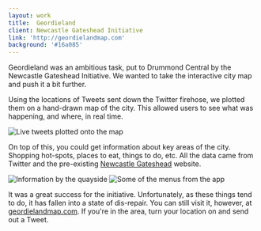 ```yaml
---
layout: work
title:  Geordieland
client: Newcastle Gateshead Initiative
link: 'http://geordielandmap.com'
background: '#16a085'
---
```


Geordieland was an ambitious task, put to Drummond Central by the Newcastle Gateshead Initiative.
We wanted to take the interactive city map and push it a bit further.

Using the locations of Tweets sent down the Twitter firehose, we plotted them on a hand-drawn map of the city.
This allowed users to see what was happening, and where, in real time.

![Live tweets plotted onto the map](/images/work/geordieland/tweets.jpg)

On top of this, you could get information about key areas of the city.
Shopping hot-spots, places to eat, things to do, etc.
All the data came from Twitter and the pre-existing [Newcastle Gateshead](http://www.newcastlegateshead.com/) website.

![Information by the quayside](/images/work/geordieland/quayside.jpg)
![Some of the menus from the app](/images/work/geordieland/menu.jpg)

It was a great success for the initiative.
Unfortunately, as these things tend to do, it has fallen into a state of dis-repair.
You can still visit it, however, at [geordielandmap.com](http://geordielandmap.com).
If you're in the area, turn your location on and send out a Tweet.
